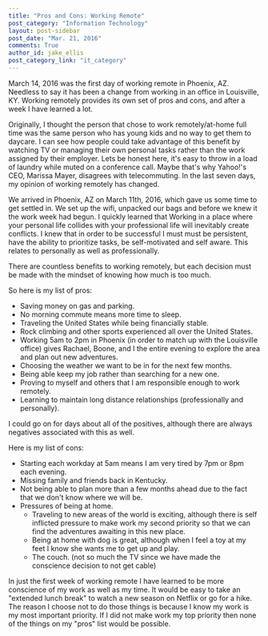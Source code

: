 ```yaml
---
title: "Pros and Cons: Working Remote"
post_category: "Information Technology"
layout: post-sidebar
post_date: "Mar. 21, 2016"
comments: True
author_id: jake_ellis
post_category_link: "it_category"
---
```


<p>
March 14, 2016 was the first day of working remote in Phoenix, AZ. Needless to say it has been a change from working in an office in Louisville, KY. Working remotely provides its own set of pros and cons, and after a week I have learned a lot. <!--endpreview-->
</p>

<p>
Originally, I thought the person that chose to work remotely/at-home full time was the same person who has young kids and no way to get them to daycare. I can see how people could take advantage of this benefit by watching TV or managing their own personal tasks rather than the work assigned by their employer. Lets be honest here, it's easy to throw in a load of laundry while muted on a conference call. Maybe that's why Yahoo!'s CEO, Marissa Mayer, disagrees with telecommuting. In the last seven days, my opinion of working remotely has changed. 
</p>

<p>
We arrived in Phoenix, AZ on March 11th, 2016, which gave us some time to get settled in. We set up the wifi, unpacked our bags and before we knew it the work week had begun. I quickly learned that Working in a place where your personal life collides with your professional life will inevitably create conflicts. I knew that in order to be successful I must must be persistent, have the ability to prioritize tasks, be self-motivated and self aware. This relates to personally as well as professionally. 
</p>

<p>
There are countless benefits to working remotely, but each decision must be made with the mindset of knowing how much is too much. 
</p>

<p>
So here is my list of pros:
<ul>

  <li>
  Saving money on gas and parking.
  </li>
  <li>
  No morning commute means more time to sleep.
  </li>
  <li>
  Traveling the United States while being financially stable.
  </li>
  <li>
  Rock climbing and other sports experienced all over the United States.
  </li>
  <li>
  Working 5am to 2pm in Phoenix (in order to match up with the Louisville office) gives Rachael, Boone, and I the entire evening to explore the area and plan out new adventures. 
  </li>
  <li>
  Choosing the weather we want to be in for the next few months.
  </li>
  <li>
  Being able keep my job rather than searching for a new one.
  </li>
  <li>
  Proving to myself and others that I am responsible enough to work remotely.
  </li>
  <li>
  Learning to maintain long distance relationships (professionally and personally).
  </li>
  
</ul>
</p>

<p>
I could go on for days about all of the positives, although there are always negatives associated with this as well. 
</p>

<p>
Here is my list of cons:

<ul>

<li>
Starting each workday at 5am means I am very tired by 7pm or 8pm each evening. 
</li>
<li>
Missing family and friends back in Kentucky.
</li>
<li>
Not being able to plan more than a few months ahead due to the fact that we don't know where we will be.
</li>
<li>
Pressures of being at home.
  <ul>
      <li>
      Traveling to new areas of the world is exciting, although there is self inflicted pressure to make work my second priority so that we can find the adventures awaiting in this new place. 
      </li>
      <li>
      Being at home with dog is great, although when I feel a toy at my feet I know she wants me to get up and play.   
      </li>
      <li>
      The couch. (not so much the TV since we have made the conscience decision to not get cable)
      </li>
  </ul>
</li>
</ul>
</p>

<p>
In just the first week of working remote I have learned to be more conscience of my work as well as my time. It would be easy to take an "extended lunch break" to watch a new season on Netflix or go for a hike. The reason I choose not to do those things is because I know my work is my most important priority. If I did not make work my top priority then none of the things on my "pros" list would be possible.
</p>



